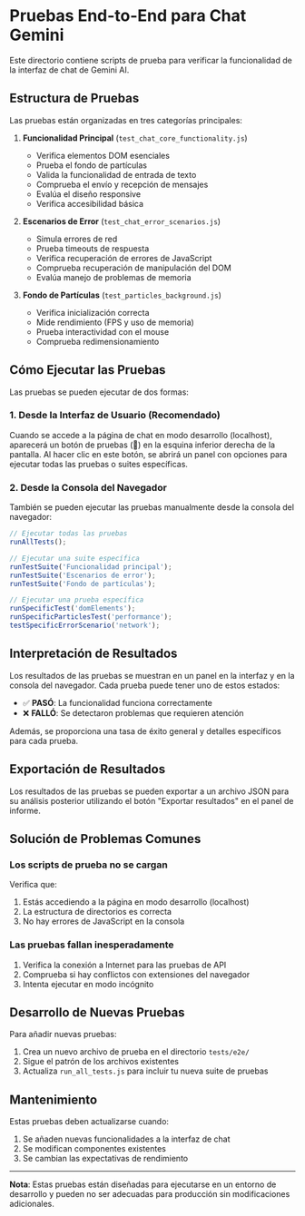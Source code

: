 # Pruebas End-to-End para Chat Gemini

Este directorio contiene scripts de prueba para verificar la funcionalidad de la interfaz de chat de Gemini AI.

## Estructura de Pruebas

Las pruebas están organizadas en tres categorías principales:

1. **Funcionalidad Principal** (`test_chat_core_functionality.js`)
   - Verifica elementos DOM esenciales
   - Prueba el fondo de partículas
   - Valida la funcionalidad de entrada de texto
   - Comprueba el envío y recepción de mensajes
   - Evalúa el diseño responsive
   - Verifica accesibilidad básica

2. **Escenarios de Error** (`test_chat_error_scenarios.js`)
   - Simula errores de red
   - Prueba timeouts de respuesta
   - Verifica recuperación de errores de JavaScript
   - Comprueba recuperación de manipulación del DOM
   - Evalúa manejo de problemas de memoria

3. **Fondo de Partículas** (`test_particles_background.js`)
   - Verifica inicialización correcta
   - Mide rendimiento (FPS y uso de memoria)
   - Prueba interactividad con el mouse
   - Comprueba redimensionamiento

## Cómo Ejecutar las Pruebas

Las pruebas se pueden ejecutar de dos formas:

### 1. Desde la Interfaz de Usuario (Recomendado)

Cuando se accede a la página de chat en modo desarrollo (localhost), aparecerá un botón de pruebas (🧪) en la esquina inferior derecha de la pantalla. Al hacer clic en este botón, se abrirá un panel con opciones para ejecutar todas las pruebas o suites específicas.

### 2. Desde la Consola del Navegador

También se pueden ejecutar las pruebas manualmente desde la consola del navegador:

```javascript
// Ejecutar todas las pruebas
runAllTests();

// Ejecutar una suite específica
runTestSuite('Funcionalidad principal');
runTestSuite('Escenarios de error');
runTestSuite('Fondo de partículas');

// Ejecutar una prueba específica
runSpecificTest('domElements');
runSpecificParticlesTest('performance');
testSpecificErrorScenario('network');
```

## Interpretación de Resultados

Los resultados de las pruebas se muestran en un panel en la interfaz y en la consola del navegador. Cada prueba puede tener uno de estos estados:

- ✅ **PASÓ**: La funcionalidad funciona correctamente
- ❌ **FALLÓ**: Se detectaron problemas que requieren atención

Además, se proporciona una tasa de éxito general y detalles específicos para cada prueba.

## Exportación de Resultados

Los resultados de las pruebas se pueden exportar a un archivo JSON para su análisis posterior utilizando el botón "Exportar resultados" en el panel de informe.

## Solución de Problemas Comunes

### Los scripts de prueba no se cargan

Verifica que:
1. Estás accediendo a la página en modo desarrollo (localhost)
2. La estructura de directorios es correcta
3. No hay errores de JavaScript en la consola

### Las pruebas fallan inesperadamente

1. Verifica la conexión a Internet para las pruebas de API
2. Comprueba si hay conflictos con extensiones del navegador
3. Intenta ejecutar en modo incógnito

## Desarrollo de Nuevas Pruebas

Para añadir nuevas pruebas:

1. Crea un nuevo archivo de prueba en el directorio `tests/e2e/`
2. Sigue el patrón de los archivos existentes
3. Actualiza `run_all_tests.js` para incluir tu nueva suite de pruebas

## Mantenimiento

Estas pruebas deben actualizarse cuando:

1. Se añaden nuevas funcionalidades a la interfaz de chat
2. Se modifican componentes existentes
3. Se cambian las expectativas de rendimiento

---

**Nota**: Estas pruebas están diseñadas para ejecutarse en un entorno de desarrollo y pueden no ser adecuadas para producción sin modificaciones adicionales.
